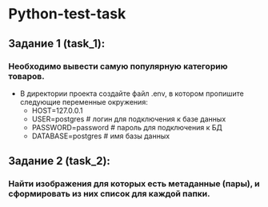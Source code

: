 # Python-test-task

## Задание 1 (task_1):
### Необходимо вывести самую популярную категорию товаров.
- В директории проекта создайте файл .env, в котором пропишите следующие переменные окружения:
    - HOST=127.0.0.1
    - USER=postgres # логин для подключения к базе данных
    - PASSWORD=password # пароль для подключения к БД
    - DATABASE=postgres # имя базы данных

## Задание 2 (task_2):
### Найти изображения для которых есть метаданные (пары), и сформировать из них список для каждой папки.
